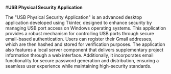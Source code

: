 #**USB Physical Security Application**

The "USB Physical Security Application" is an advanced desktop application developed using
Tkinter, designed to enhance security by managing USB port access on Windows operating
systems. This application provides a robust mechanism for controlling USB ports through secure
email-based authentication. Users can register their Gmail addresses, which are then hashed and
stored for verification purposes. The application also features a local server component that delivers
supplementary project information through a web interface. Additionally, it incorporates email
functionality for secure password generation and distribution, ensuring a seamless user experience
while maintaining high-security standards.
